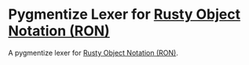 # Pygmentize Lexer for [Rusty Object Notation (RON)](https://github.com/ron-rs/ron)

A pygmentize lexer for [Rusty Object Notation (RON)](https://github.com/ron-rs/ron).
